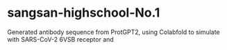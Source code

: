 # sangsan-highschool-No.1
Generated antibody  sequence from ProtGPT2, using Colabfold to simulate with SARS-CoV-2 6VSB receptor and 

